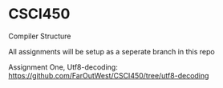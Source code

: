 # CSCI450
Compiler Structure 

All assignments will be setup as a  seperate branch in this repo

  Assignment One, Utf8-decoding: https://github.com/FarOutWest/CSCI450/tree/utf8-decoding 
